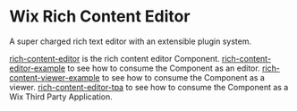 # Wix Rich Content Editor

A super charged rich text editor with an extensible plugin system.

[rich-content-editor](https://github.com/wix-incubator/rich-content/tree/master/rich-content-editor) is the rich content editor Component.
[rich-content-editor-example](https://github.com/wix-incubator/rich-content/tree/master/rich-content-editor-example) to see how to consume the Component as an editor.
[rich-content-viewer-example](https://github.com/wix-incubator/rich-content/tree/master/rich-content-viewer-example) to see how to consume the Component as a viewer.
[rich-content-editor-tpa](https://github.com/wix-incubator/rich-content/tree/master/rich-content-editor-tpa) to see how to consume the Component as a Wix Third Party Application.

